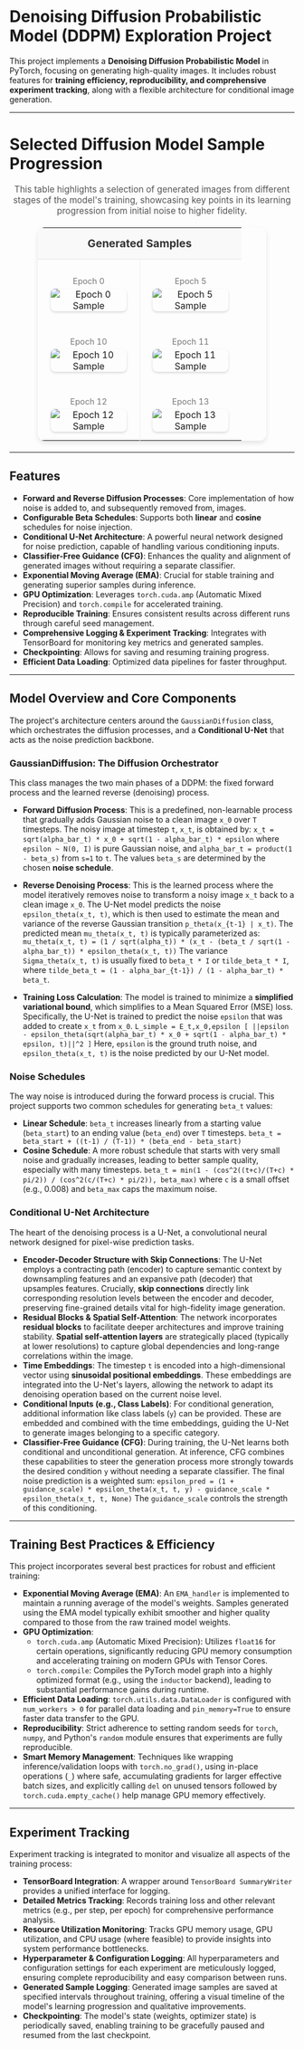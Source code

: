 
# Denoising Diffusion Probabilistic Model (DDPM) Exploration Project

This project implements a **Denoising Diffusion Probabilistic Model** in PyTorch, focusing on generating high-quality images. It includes robust features for **training efficiency, reproducibility, and comprehensive experiment tracking**, along with a flexible architecture for conditional image generation.

---

# Selected Diffusion Model Sample Progression

<p style="text-align: center; font-size: 1.1em; color: #555;">
  This table highlights a selection of generated images from different stages of the model's training, showcasing key points in its learning progression from initial noise to higher fidelity.
</p>

<table style="width: 80%; border-collapse: collapse; margin: 20px auto; box-shadow: 0 4px 8px rgba(0,0,0,0.1); border-radius: 12px; overflow: hidden;">
  <thead>
    <tr style="background-color: #f9f9f9;">
      <th colspan="2" style="padding: 15px; text-align: center; font-size: 1.2em; color: #333; border-bottom: 2px solid #eee;">Generated Samples</th>
    </tr>
  </thead>
  <tbody>
    <tr>
      <td style="width: 50%; padding: 15px; border-right: 1px solid #eee; text-align: center; vertical-align: middle;">
        <p style="font-size: 0.9em; color: #777; margin-bottom: 5px;">Epoch 0</p>
        <img src="src/results/DDPM_conditional/samples/sample_000.png" alt="Epoch 0 Sample" style="max-width: 90%; height: auto; border-radius: 8px; box-shadow: 0 2px 4px rgba(0,0,0,0.15);">
      </td>
      <td style="width: 50%; padding: 15px; text-align: center; vertical-align: middle;">
        <p style="font-size: 0.9em; color: #777; margin-bottom: 5px;">Epoch 5</p>
        <img src="src/results/DDPM_conditional/samples/sample_epoch_005.png" alt="Epoch 5 Sample" style="max-width: 90%; height: auto; border-radius: 8px; box-shadow: 0 2px 4px rgba(0,0,0,0.15);">
      </td>
    </tr>
    <tr>
      <td style="width: 50%; padding: 15px; border-right: 1px solid #eee; text-align: center; vertical-align: middle;">
        <p style="font-size: 0.9em; color: #777; margin-bottom: 5px;">Epoch 10</p>
        <img src="src/results/DDPM_conditional/samples/sample_epoch_010.png" alt="Epoch 10 Sample" style="max-width: 90%; height: auto; border-radius: 8px; box-shadow: 0 2px 4px rgba(0,0,0,0.15);">
      </td>
      <td style="width: 50%; padding: 15px; text-align: center; vertical-align: middle;">
        <p style="font-size: 0.9em; color: #777; margin-bottom: 5px;">Epoch 11</p>
        <img src="src/results/DDPM_conditional/samples/sample_epoch_011.png" alt="Epoch 11 Sample" style="max-width: 90%; height: auto; border-radius: 8px; box-shadow: 0 2px 4px rgba(0,0,0,0.15);">
      </td>
    </tr>
    <tr>
      <td style="width: 50%; padding: 15px; border-right: 1px solid #eee; text-align: center; vertical-align: middle;">
        <p style="font-size: 0.9em; color: #777; margin-bottom: 5px;">Epoch 12</p>
        <img src="src/results/DDPM_conditional/samples/sample_epoch_012.png" alt="Epoch 12 Sample" style="max-width: 90%; height: auto; border-radius: 8px; box-shadow: 0 2px 4px rgba(0,0,0,0.15);">
      </td>
      <td style="width: 50%; padding: 15px; text-align: center; vertical-align: middle;">
        <p style="font-size: 0.9em; color: #777; margin-bottom: 5px;">Epoch 13</p>
        <img src="src/results/DDPM_conditional/samples/sample_epoch_013.png" alt="Epoch 13 Sample" style="max-width: 90%; height: auto; border-radius: 8px; box-shadow: 0 2px 4px rgba(0,0,0,0.15);">
      </td>
    </tr>
  </tbody>
</table>


---

## Features

* **Forward and Reverse Diffusion Processes**: Core implementation of how noise is added to, and subsequently removed from, images.
* **Configurable Beta Schedules**: Supports both **linear** and **cosine** schedules for noise injection.
* **Conditional U-Net Architecture**: A powerful neural network designed for noise prediction, capable of handling various conditioning inputs.
* **Classifier-Free Guidance (CFG)**: Enhances the quality and alignment of generated images without requiring a separate classifier.
* **Exponential Moving Average (EMA)**: Crucial for stable training and generating superior samples during inference.
* **GPU Optimization**: Leverages `torch.cuda.amp` (Automatic Mixed Precision) and `torch.compile` for accelerated training.
* **Reproducible Training**: Ensures consistent results across different runs through careful seed management.
* **Comprehensive Logging & Experiment Tracking**: Integrates with TensorBoard for monitoring key metrics and generated samples.
* **Checkpointing**: Allows for saving and resuming training progress.
* **Efficient Data Loading**: Optimized data pipelines for faster throughput.

---

##  Model Overview and Core Components

The project's architecture centers around the `GaussianDiffusion` class, which orchestrates the diffusion processes, and a **Conditional U-Net** that acts as the noise prediction backbone.

### GaussianDiffusion: The Diffusion Orchestrator

This class manages the two main phases of a DDPM: the fixed forward process and the learned reverse (denoising) process.

* **Forward Diffusion Process**: This is a predefined, non-learnable process that gradually adds Gaussian noise to a clean image `x_0` over `T` timesteps. The noisy image at timestep `t`, `x_t`, is obtained by:
    `x_t = sqrt(alpha_bar_t) * x_0 + sqrt(1 - alpha_bar_t) * epsilon`
    where `epsilon ~ N(0, I)` is pure Gaussian noise, and `alpha_bar_t = product(1 - beta_s)` from `s=1` to `t`. The values `beta_s` are determined by the chosen **noise schedule**.

* **Reverse Denoising Process**: This is the learned process where the model iteratively removes noise to transform a noisy image `x_t` back to a clean image `x_0`. The U-Net model predicts the noise `epsilon_theta(x_t, t)`, which is then used to estimate the mean and variance of the reverse Gaussian transition `p_theta(x_{t-1} | x_t)`.
    The predicted mean `mu_theta(x_t, t)` is typically parameterized as:
    `mu_theta(x_t, t) = (1 / sqrt(alpha_t)) * (x_t - (beta_t / sqrt(1 - alpha_bar_t)) * epsilon_theta(x_t, t))`
    The variance `Sigma_theta(x_t, t)` is usually fixed to `beta_t * I` or `tilde_beta_t * I`, where `tilde_beta_t = (1 - alpha_bar_{t-1}) / (1 - alpha_bar_t) * beta_t`.

* **Training Loss Calculation**: The model is trained to minimize a **simplified variational bound**, which simplifies to a Mean Squared Error (MSE) loss. Specifically, the U-Net is trained to predict the noise `epsilon` that was added to create `x_t` from `x_0`.
    `L_simple = E_t,x_0,epsilon [ ||epsilon - epsilon_theta(sqrt(alpha_bar_t) * x_0 + sqrt(1 - alpha_bar_t) * epsilon, t)||^2 ]`
    Here, `epsilon` is the ground truth noise, and `epsilon_theta(x_t, t)` is the noise predicted by our U-Net model.

### Noise Schedules

The way noise is introduced during the forward process is crucial. This project supports two common schedules for generating `beta_t` values:

* **Linear Schedule**: `beta_t` increases linearly from a starting value (`beta_start`) to an ending value (`beta_end`) over `T` timesteps.
    `beta_t = beta_start + ((t-1) / (T-1)) * (beta_end - beta_start)`
* **Cosine Schedule**: A more robust schedule that starts with very small noise and gradually increases, leading to better sample quality, especially with many timesteps.
    `beta_t = min(1 - (cos^2((t+c)/(T+c) * pi/2)) / (cos^2(c/(T+c) * pi/2)), beta_max)`
    where `c` is a small offset (e.g., 0.008) and `beta_max` caps the maximum noise.

### Conditional U-Net Architecture

The heart of the denoising process is a U-Net, a convolutional neural network designed for pixel-wise prediction tasks.

* **Encoder-Decoder Structure with Skip Connections**: The U-Net employs a contracting path (encoder) to capture semantic context by downsampling features and an expansive path (decoder) that upsamples features. Crucially, **skip connections** directly link corresponding resolution levels between the encoder and decoder, preserving fine-grained details vital for high-fidelity image generation.
* **Residual Blocks & Spatial Self-Attention**: The network incorporates **residual blocks** to facilitate deeper architectures and improve training stability. **Spatial self-attention layers** are strategically placed (typically at lower resolutions) to capture global dependencies and long-range correlations within the image.
* **Time Embeddings**: The timestep `t` is encoded into a high-dimensional vector using **sinusoidal positional embeddings**. These embeddings are integrated into the U-Net's layers, allowing the network to adapt its denoising operation based on the current noise level.
* **Conditional Inputs (e.g., Class Labels)**: For conditional generation, additional information like class labels (`y`) can be provided. These are embedded and combined with the time embeddings, guiding the U-Net to generate images belonging to a specific category.
* **Classifier-Free Guidance (CFG)**: During training, the U-Net learns both conditional and unconditional generation. At inference, CFG combines these capabilities to steer the generation process more strongly towards the desired condition `y` without needing a separate classifier. The final noise prediction is a weighted sum:
    `epsilon_pred = (1 + guidance_scale) * epsilon_theta(x_t, t, y) - guidance_scale * epsilon_theta(x_t, t, None)`
    The `guidance_scale` controls the strength of this conditioning.

---

## Training Best Practices & Efficiency

This project incorporates several best practices for robust and efficient training:

* **Exponential Moving Average (EMA)**: An `EMA_handler` is implemented to maintain a running average of the model's weights. Samples generated using the EMA model typically exhibit smoother and higher quality compared to those from the raw trained model weights.
* **GPU Optimization**:
    * `torch.cuda.amp` (Automatic Mixed Precision): Utilizes `float16` for certain operations, significantly reducing GPU memory consumption and accelerating training on modern GPUs with Tensor Cores.
    * `torch.compile`: Compiles the PyTorch model graph into a highly optimized format (e.g., using the `inductor` backend), leading to substantial performance gains during runtime.
* **Efficient Data Loading**: `torch.utils.data.DataLoader` is configured with `num_workers > 0` for parallel data loading and `pin_memory=True` to ensure faster data transfer to the GPU.
* **Reproducibility**: Strict adherence to setting random seeds for `torch`, `numpy`, and Python's `random` module ensures that experiments are fully reproducible.
* **Smart Memory Management**: Techniques like wrapping inference/validation loops with `torch.no_grad()`, using in-place operations (`_`) where safe, accumulating gradients for larger effective batch sizes, and explicitly calling `del` on unused tensors followed by `torch.cuda.empty_cache()` help manage GPU memory effectively.

---

## Experiment Tracking

Experiment tracking is integrated to monitor and visualize all aspects of the training process:

* **TensorBoard Integration**: A wrapper around `TensorBoard SummaryWriter` provides a unified interface for logging.
* **Detailed Metrics Tracking**: Records training loss and other relevant metrics (e.g., per step, per epoch) for comprehensive performance analysis.
* **Resource Utilization Monitoring**: Tracks GPU memory usage, GPU utilization, and CPU usage (where feasible) to provide insights into system performance bottlenecks.
* **Hyperparameter & Configuration Logging**: All hyperparameters and configuration settings for each experiment are meticulously logged, ensuring complete reproducibility and easy comparison between runs.
* **Generated Sample Logging**: Generated image samples are saved at specified intervals throughout training, offering a visual timeline of the model's learning progression and qualitative improvements.
* **Checkpointing**: The model's state (weights, optimizer state) is periodically saved, enabling training to be gracefully paused and resumed from the last checkpoint.

